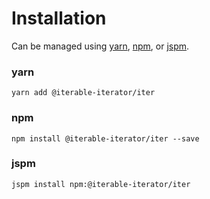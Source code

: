 # Installation

Can be managed using
[yarn](https://yarnpkg.com/en/docs),
[npm](https://docs.npmjs.com),
or [jspm](https://jspm.org/docs).


### yarn
```terminal
yarn add @iterable-iterator/iter
```

### npm
```terminal
npm install @iterable-iterator/iter --save
```

### jspm
```terminal
jspm install npm:@iterable-iterator/iter
```
